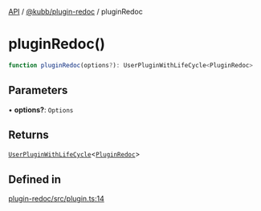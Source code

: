 [API](../../../packages.md) / [@kubb/plugin-redoc](../index.md) / pluginRedoc

# pluginRedoc()

```ts
function pluginRedoc(options?): UserPluginWithLifeCycle<PluginRedoc>
```

## Parameters

• **options?**: `Options`

## Returns

[`UserPluginWithLifeCycle`](../../core/type-aliases/UserPluginWithLifeCycle.md)\<[`PluginRedoc`](../type-aliases/PluginRedoc.md)\>

## Defined in

[plugin-redoc/src/plugin.ts:14](https://github.com/kubb-project/kubb/blob/dcebbafbee668a7722775212bce85eec29e39573/packages/plugin-redoc/src/plugin.ts#L14)
